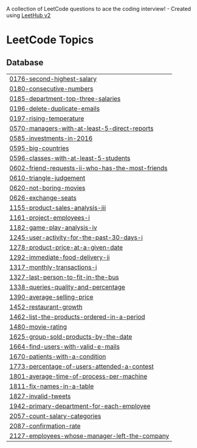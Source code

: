 A collection of LeetCode questions to ace the coding interview! - Created using [LeetHub v2](https://github.com/arunbhardwaj/LeetHub-2.0)
<!---LeetCode Topics Start-->
# LeetCode Topics
## Database
|  |
| ------- |
| [0176-second-highest-salary](https://github.com/jaya367132/Leet_code_soln/tree/master/0176-second-highest-salary) |
| [0180-consecutive-numbers](https://github.com/jaya367132/Leet_code_soln/tree/master/0180-consecutive-numbers) |
| [0185-department-top-three-salaries](https://github.com/jaya367132/Leet_code_soln/tree/master/0185-department-top-three-salaries) |
| [0196-delete-duplicate-emails](https://github.com/jaya367132/Leet_code_soln/tree/master/0196-delete-duplicate-emails) |
| [0197-rising-temperature](https://github.com/jaya367132/Leet_code_soln/tree/master/0197-rising-temperature) |
| [0570-managers-with-at-least-5-direct-reports](https://github.com/jaya367132/Leet_code_soln/tree/master/0570-managers-with-at-least-5-direct-reports) |
| [0585-investments-in-2016](https://github.com/jaya367132/Leet_code_soln/tree/master/0585-investments-in-2016) |
| [0595-big-countries](https://github.com/jaya367132/Leet_code_soln/tree/master/0595-big-countries) |
| [0596-classes-with-at-least-5-students](https://github.com/jaya367132/Leet_code_soln/tree/master/0596-classes-with-at-least-5-students) |
| [0602-friend-requests-ii-who-has-the-most-friends](https://github.com/jaya367132/Leet_code_soln/tree/master/0602-friend-requests-ii-who-has-the-most-friends) |
| [0610-triangle-judgement](https://github.com/jaya367132/Leet_code_soln/tree/master/0610-triangle-judgement) |
| [0620-not-boring-movies](https://github.com/jaya367132/Leet_code_soln/tree/master/0620-not-boring-movies) |
| [0626-exchange-seats](https://github.com/jaya367132/Leet_code_soln/tree/master/0626-exchange-seats) |
| [1155-product-sales-analysis-iii](https://github.com/jaya367132/Leet_code_soln/tree/master/1155-product-sales-analysis-iii) |
| [1161-project-employees-i](https://github.com/jaya367132/Leet_code_soln/tree/master/1161-project-employees-i) |
| [1182-game-play-analysis-iv](https://github.com/jaya367132/Leet_code_soln/tree/master/1182-game-play-analysis-iv) |
| [1245-user-activity-for-the-past-30-days-i](https://github.com/jaya367132/Leet_code_soln/tree/master/1245-user-activity-for-the-past-30-days-i) |
| [1278-product-price-at-a-given-date](https://github.com/jaya367132/Leet_code_soln/tree/master/1278-product-price-at-a-given-date) |
| [1292-immediate-food-delivery-ii](https://github.com/jaya367132/Leet_code_soln/tree/master/1292-immediate-food-delivery-ii) |
| [1317-monthly-transactions-i](https://github.com/jaya367132/Leet_code_soln/tree/master/1317-monthly-transactions-i) |
| [1327-last-person-to-fit-in-the-bus](https://github.com/jaya367132/Leet_code_soln/tree/master/1327-last-person-to-fit-in-the-bus) |
| [1338-queries-quality-and-percentage](https://github.com/jaya367132/Leet_code_soln/tree/master/1338-queries-quality-and-percentage) |
| [1390-average-selling-price](https://github.com/jaya367132/Leet_code_soln/tree/master/1390-average-selling-price) |
| [1452-restaurant-growth](https://github.com/jaya367132/Leet_code_soln/tree/master/1452-restaurant-growth) |
| [1462-list-the-products-ordered-in-a-period](https://github.com/jaya367132/Leet_code_soln/tree/master/1462-list-the-products-ordered-in-a-period) |
| [1480-movie-rating](https://github.com/jaya367132/Leet_code_soln/tree/master/1480-movie-rating) |
| [1625-group-sold-products-by-the-date](https://github.com/jaya367132/Leet_code_soln/tree/master/1625-group-sold-products-by-the-date) |
| [1664-find-users-with-valid-e-mails](https://github.com/jaya367132/Leet_code_soln/tree/master/1664-find-users-with-valid-e-mails) |
| [1670-patients-with-a-condition](https://github.com/jaya367132/Leet_code_soln/tree/master/1670-patients-with-a-condition) |
| [1773-percentage-of-users-attended-a-contest](https://github.com/jaya367132/Leet_code_soln/tree/master/1773-percentage-of-users-attended-a-contest) |
| [1801-average-time-of-process-per-machine](https://github.com/jaya367132/Leet_code_soln/tree/master/1801-average-time-of-process-per-machine) |
| [1811-fix-names-in-a-table](https://github.com/jaya367132/Leet_code_soln/tree/master/1811-fix-names-in-a-table) |
| [1827-invalid-tweets](https://github.com/jaya367132/Leet_code_soln/tree/master/1827-invalid-tweets) |
| [1942-primary-department-for-each-employee](https://github.com/jaya367132/Leet_code_soln/tree/master/1942-primary-department-for-each-employee) |
| [2057-count-salary-categories](https://github.com/jaya367132/Leet_code_soln/tree/master/2057-count-salary-categories) |
| [2087-confirmation-rate](https://github.com/jaya367132/Leet_code_soln/tree/master/2087-confirmation-rate) |
| [2127-employees-whose-manager-left-the-company](https://github.com/jaya367132/Leet_code_soln/tree/master/2127-employees-whose-manager-left-the-company) |
<!---LeetCode Topics End-->